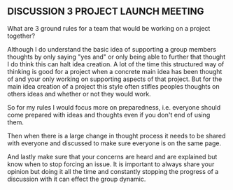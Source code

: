 ## DISCUSSION 3 PROJECT LAUNCH MEETING

What are 3 ground rules for a team that would be working on a project together?

Although I do understand the basic idea of supporting a group members thoughts by only saying "yes and" or only being able to further that thought I do think this can halt idea creation. A lot of the time this structured way of thinking is good for a project when a concrete main idea has been thought of and your only working on supporting aspects of that project. But for the main idea creation of a project this style often stifles peoples thoughts on others ideas and whether or not they would work.

So for my rules I would focus more on preparedness, i.e. everyone should come prepared with ideas and thoughts even if you don't end of using them.

Then when there is a large change in thought process it needs to be shared with everyone and discussed to make sure everyone is on the same page.

And lastly make sure that your concerns are heard and are explained but know when to stop forcing an issue. It is important to always share your opinion but doing it all the time and constantly stopping the progress of a discussion with it can effect the group dynamic.  
